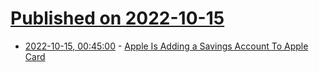 # [Published on 2022-10-15](index.md)

* [2022-10-15, 00:45:00](https://news.slashdot.org/story/22/10/14/2136253/apple-is-adding-a-savings-account-to-apple-card?utm_source=rss1.0mainlinkanon&utm_medium=feed) - [Apple Is Adding a Savings Account To Apple Card](https://news.slashdot.org/story/22/10/14/2136253/apple-is-adding-a-savings-account-to-apple-card?utm_source=rss1.0mainlinkanon&utm_medium=feed)
